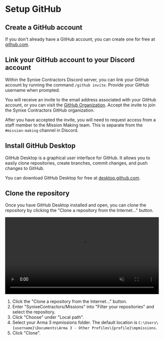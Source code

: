 # Setup GitHub

## Create a GitHub account

If you don't already have a GitHub account, you can create one for free at [github.com](https://github.com).

## Link your GitHub account to your Discord account

Within the Synixe Contractors Discord server, you can link your GitHub account by
running the command `/github invite`. Provide your GitHub username when prompted.

You will receive an invite to the email address associated with your GitHub account,
or you can visit the [GitHub Organization](https://github.com/SynixeContractors).
Accept the invite to join the Synixe Contractors GitHub organization.

After you have accepted the invite, you will need to request access from a staff
member to the Mission Making team. This is separate from the `#mission-making`
channel in Discord.

## Install GitHub Desktop

GitHub Desktop is a graphical user interface for GitHub. It allows you to easily
clone repositories, create branches, commit changes, and push changes to GitHub.

You can download GitHub Desktop for free at [desktop.github.com](https://desktop.github.com).

## Clone the repository

Once you have GitHub Desktop installed and open, you can clone the repository by
clicking the "Clone a repository from the Internet..." button.

<video width="99%" loop muted markdown="1" controls>
    <source src="./videos/gh_clone.webm" type="video/webm" markdown="1">
</video>

1. Click the "Clone a repository from the Internet..." button.
2. Enter "SynixeContractors/Missions" into "Filter your repositories" and select
the repository.
3. Click "Choose" under "Local path".
4. Select your Arma 3 mpmissions folder. The default location is
`C:\Users\{username}\Documents\Arma 3 - Other Profiles\{profile}\mpmissions`.
5. Click "Clone".
